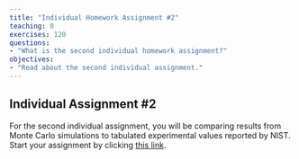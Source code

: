 ```yaml
---
title: "Individual Homework Assignment #2"
teaching: 0
exercises: 120
questions:
- "What is the second individual homework assignment?"
objectives:
- "Read about the second individual assignment."
---
```


## Individual Assignment #2

For the second individual assignment, you will be comparing results from Monte Carlo simulations to tabulated experimental values reported by NIST. Start your assignment by clicking [this link](https://classroom.github.com/a/lnQU-5vk).



